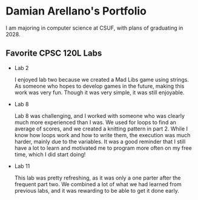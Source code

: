 
# Damian Arellano's Portfolio

I am majoring in computer science at CSUF, with plans of graduating in 2028.

## Favorite CPSC 120L Labs

* Lab 2

    I enjoyed lab two because we created a Mad Libs game using strings. As someone who hopes to develop games in the future, making this work was very fun. Though it was very simple, it was still enjoyable.

* Lab 8

    Lab 8 was challenging, and I worked with someone who was clearly much more experienced than I was. We used for loops to find an average of scores, and we created a knitting pattern in part 2. While I know how loops work and how to write them, the execution was much harder, mainly due to the variables. It was a good reminder that I still have a lot to learn and motivated me to program more often on my free time, which I did start doing!

* Lab 11

    This lab was pretty refreshing, as it was only a one parter after the frequent part two. We combined a lot of what we had learned from previous labs, and it was rewarding to be able to get it done early.